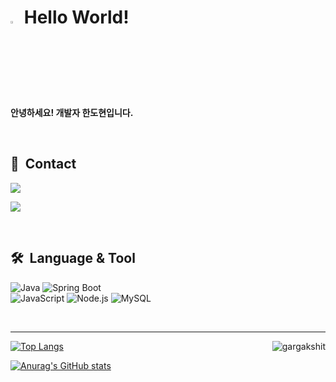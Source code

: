 # <a href="https://www.gautamkrishnar.com/"><img src="https://media.giphy.com/media/hvRJCLFzcasrR4ia7z/giphy.gif" width="3%"></a> Hello World!
<b> 안녕하세요! 개발자 한도현입니다. </b>

<br>

## 🔗&nbsp; Contact
<a href="https://dohyun-han.notion.site/Backend-Engineer-05735a9b68c048b3a735d15ae68e9733"><img src="https://img.shields.io/badge/Resume-018EF5?style=flat-square&logo=ReadMe&logoColor=white"/></a>

<a href="mailto:limited.hyeon@gmail.com"><img src="https://img.shields.io/badge/limited.hyeon@gmail.com-EA4335?style=flat-square&logo=Gmail&logoColor=white&link=mailto:limited.hyeon@gmail.com"/></a>

<br>

## 🛠️&nbsp; Language & Tool 
<p>
  <img alt="Java" src="https://img.shields.io/badge/Java-007396?style=flat-square&logo=Java&logoColor=white"/>  
  <img alt="Spring Boot" src="https://img.shields.io/badge/Spring Boot-6DB33F?style=flat-square&logo=Spring Boot&logoColor=white"/><br>  
  <img alt="JavaScript" src="https://img.shields.io/badge/JavaScript-yellow?style=flat-square&logo=JavaScript&logoColor=white"/>
  <img alt="Node.js" src="https://img.shields.io/badge/Node.js-green?style=flat-square&logo=Node.js&logoColor=white"/>
  <img alt="MySQL" src="https://img.shields.io/badge/MySQL-4479A1?style=flat-square&logo=MySQL&logoColor=white"/>
</p>

<br><hr/>

<img align="right" src="https://komarev.com/ghpvc/?username=dohyun-han" alt="gargakshit"/>

[![Top Langs](https://github-readme-stats.vercel.app/api/top-langs/?username=dohyun-han&layout=compact)](https://github.com/anuraghazra/github-readme-stats)

[![Anurag's GitHub stats](https://github-readme-stats.vercel.app/api?username=dohyun-han)](https://github.com/anuraghazra/github-readme-stats)

<!---
dohyeon-han/dohyeon-han is a ✨ special ✨ repository because its `README.md` (this file) appears on your GitHub profile.
You can click the Preview link to take a look at your changes.
--->
